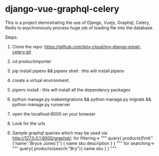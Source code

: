 # django-vue-graphql-celery
This is a  project demostrating the use of Django, Vuejs, Graphql, Celery, Redis to asychronously process huge job of loading file into the database.

Steps: 

1. Clone the repo: https://github.com/iptv-cloud/my-django-email-celery.git
2. cd productimporter
3. pip install pipenv && pipenv shell : this will install pipenv 
4. create a virtual environment.
5. pipenv install : this will install all the dependency packages
6. python manage.py makemigrations && python manage.py migrate && python manage.py runserver
7. open the localhost:8000 on your browser
8. Look for the urls

9. Sample graphql queries which may be used via http://127.0.0.1:8000/graphql/:
    for filtering->
    """
    query{
    products(find:"{'name':'Bryce Jones'}")
    {
        name
        sku
        description
    }
    }
    """
    for searching->
    """
    query{
        products(search:"Bry"){
            name
            sku
        }
        }
    """
